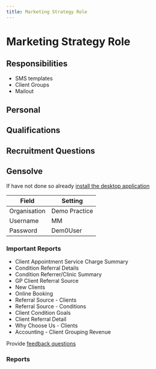 ```yaml
---
title: Marketing Strategy Role
---
```


# Marketing Strategy Role

## Responsibilities

- SMS templates
- Client Groups
- Mailout

## Personal

## Qualifications

## Recruitment Questions

## Gensolve

If have not done so already [install the desktop application](/journey/demo)

| Field        | Setting       |
| ------------ | ------------- |
| Organisation | Demo Practice |
| Username     | MM            |
| Password     | Dem0User      |

### Important Reports

- Client Appointment Service Charge Summary
- Condition Referral Details
- Condition Referrer/Clinic Summary
- GP Client Referral Source
- New Clients
- Online Booking
- Referral Source - Clients
- Referral Source - Conditions
- Client Condition Goals
- Client Referral Detail
- Why Choose Us - Clients
- Accounting - Client Grouping Revenue

Provide [feedback questions](/docs/support/feedback-questions)

### Reports
